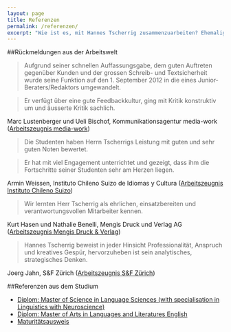 ```yaml
---
layout: page
title: Referenzen
permalink: /referenzen/
excerpt: "Wie ist es, mit Hannes Tscherrig zusammenzuarbeiten? Ehemalige Arbeitskollegen und Vorgesetzte geben Antwort."
---
```


##Rückmeldungen aus der Arbeitswelt

> Aufgrund seiner schnellen Auffassungsgabe, dem guten Auftreten gegenüber Kunden und der grossen Schreib- und Textsicherheit wurde seine Funktion auf den 1. September 2012 in die eines Junior-Beraters/Redaktors umgewandelt.

> Er verfügt über eine gute Feedbackkultur, ging mit Kritik konstruktiv um und äusserte Kritik sachlich.

Marc Lustenberger und Ueli Bischof, Kommunikationsagentur media-work ([Arbeitszeugnis media-work](/references/media-work.pdf))

>Die Studenten haben Herrn Tscherrigs Leistung mit guten und sehr guten Noten bewertet.

> Er hat mit viel Engagement unterrichtet und gezeigt, dass ihm die Fortschritte seiner Studenten sehr am Herzen liegen.

Armin Weissen, Instituto Chileno Suizo de Idiomas y Cultura ([Arbeitszeugnis Instituto Chileno Suizo](references/santiago.jpg))

> Wir lernten Herr Tscherrig als ehrlichen, einsatzbereiten und verantwortungsvollen Mitarbeiter kennen.

Kurt Hasen und Nathalie Benelli, Mengis Druck und Verlag AG ([Arbeitszeugnis Mengis Druck & Verlag](/references/wb_visp.jpg))

> Hannes Tscherrig beweist in jeder Hinsicht Professionalität, Anspruch und kreatives Gespür, hervorzuheben ist sein analytisches, strategisches Denken.

Joerg Jahn, S&F Zürich ([Arbeitszeugnis S&F Zürich](/references/sf_zuerich.jpg))

##Referenzen aus dem Studium

- [Diplom: Master of Science in Language Sciences (with specialisation in Linguistics with Neuroscience)](/references/msc_ucl.jpg)
- [Diplom: Master of Arts in Languages and Literatures English](/referencesma_unifr.jpg)
- [Maturitätsausweis](/references/matura_brig.jpg)
